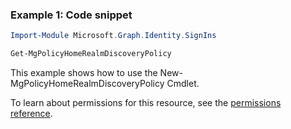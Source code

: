 ### Example 1: Code snippet

```powershellImport-Module Microsoft.Graph.Identity.SignIns

Get-MgPolicyHomeRealmDiscoveryPolicy
```
This example shows how to use the New-MgPolicyHomeRealmDiscoveryPolicy Cmdlet.
To learn about permissions for this resource, see the [permissions reference](/graph/permissions-reference).

